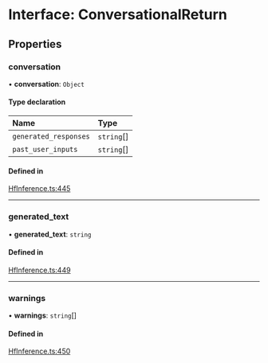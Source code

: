 # Interface: ConversationalReturn

## Properties

### conversation

• **conversation**: `Object`

#### Type declaration

| Name | Type |
| :------ | :------ |
| `generated_responses` | `string`[] |
| `past_user_inputs` | `string`[] |

#### Defined in

[HfInference.ts:445](https://github.com/huggingface/huggingface.js/blob/main/packages/inference/src/HfInference.ts#L445)

___

### generated\_text

• **generated\_text**: `string`

#### Defined in

[HfInference.ts:449](https://github.com/huggingface/huggingface.js/blob/main/packages/inference/src/HfInference.ts#L449)

___

### warnings

• **warnings**: `string`[]

#### Defined in

[HfInference.ts:450](https://github.com/huggingface/huggingface.js/blob/main/packages/inference/src/HfInference.ts#L450)
